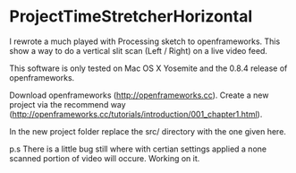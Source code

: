 ProjectTimeStretcherHorizontal
==============================

I rewrote a much played with Processing sketch to openframeworks. This show a way to do a vertical slit scan (Left / Right) on a live video feed. 

This software is only tested on Mac OS X Yosemite and the 0.8.4 release of openframeworks.

Download openframeworks (http://openframeworks.cc). Create a new project via the recommend way (http://openframeworks.cc/tutorials/introduction/001_chapter1.html).

In the new project folder replace the src/ directory with the one given here.

p.s
There is a little bug still where with certian settings applied a none scanned portion of video will occure. Working on it.
